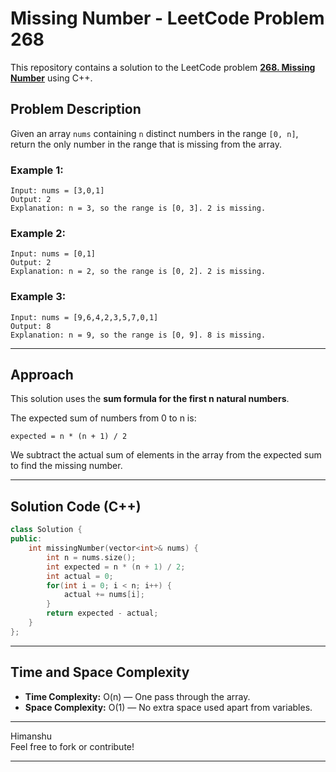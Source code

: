
# Missing Number - LeetCode Problem 268

This repository contains a solution to the LeetCode problem **[268. Missing Number](https://leetcode.com/problems/missing-number/)** using C++.

## Problem Description

Given an array `nums` containing `n` distinct numbers in the range `[0, n]`, return the only number in the range that is missing from the array.

### Example 1:
```
Input: nums = [3,0,1]  
Output: 2  
Explanation: n = 3, so the range is [0, 3]. 2 is missing.
```

### Example 2:
```
Input: nums = [0,1]  
Output: 2  
Explanation: n = 2, so the range is [0, 2]. 2 is missing.
```

### Example 3:
```
Input: nums = [9,6,4,2,3,5,7,0,1]  
Output: 8  
Explanation: n = 9, so the range is [0, 9]. 8 is missing.
```

---

## Approach

This solution uses the **sum formula for the first n natural numbers**.  

The expected sum of numbers from 0 to n is:
```
expected = n * (n + 1) / 2
```

We subtract the actual sum of elements in the array from the expected sum to find the missing number.

---

## Solution Code (C++)

```cpp
class Solution {
public:
    int missingNumber(vector<int>& nums) {
        int n = nums.size();
        int expected = n * (n + 1) / 2;
        int actual = 0;
        for(int i = 0; i < n; i++) {
            actual += nums[i];
        }
        return expected - actual;
    }
};
```

---

## Time and Space Complexity

- **Time Complexity:** O(n) — One pass through the array.
- **Space Complexity:** O(1) — No extra space used apart from variables.

---

Himanshu  
Feel free to fork or contribute!

---
